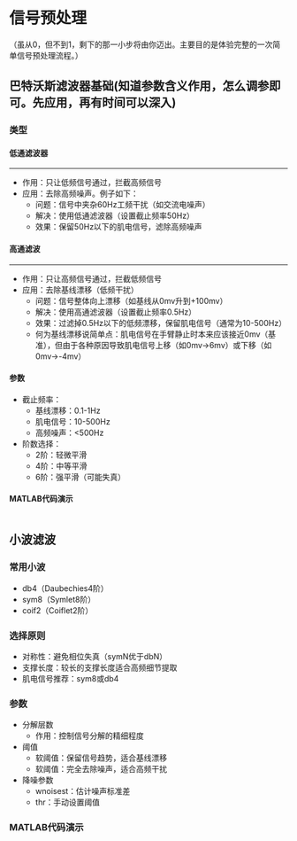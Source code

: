 # 信号预处理
（虽从0，但不到1，剩下的那一小步将由你迈出。主要目的是体验完整的一次简单信号预处理流程。）
## 巴特沃斯滤波器基础(知道参数含义作用，怎么调参即可。先应用，再有时间可以深入)
### 类型
#### 低通滤波器
---
- 作用：只让低频信号通过，拦截高频信号  
- 应用：去除高频噪声。例子如下：
  - 问题：信号中夹杂60Hz工频干扰（如交流电噪声）
  - 解决：使用低通滤波器（设置截止频率50Hz）
  - 效果：保留50Hz以下的肌电信号，滤除高频噪声
#### 高通滤波
---
- 作用：只让高频信号通过，拦截低频信号
- 应用：去除基线漂移（低频干扰）
  - 问题：信号整体向上漂移（如基线从0mv升到+100mv）
  - 解决：使用高通滤波器（设置截止频率0.5Hz）
  - 效果：过滤掉0.5Hz以下的低频漂移，保留肌电信号（通常为10-500Hz）
  - 何为基线漂移说简单点：肌电信号在手臂静止时本来应该接近0mv（基准），但由于各种原因导致肌电信号上移（如0mv->6mv）或下移（如0mv->-4mv）
#### 参数
- 截止频率：
   - 基线漂移：0.1-1Hz
   - 肌电信号：10-500Hz
   - 高频噪声：<500Hz
- 阶数选择：
   - 2阶：轻微平滑
   - 4阶：中等平滑
   - 6阶：强平滑（可能失真）
#### MATLAB代码演示
```C

```
## 小波滤波
### 常用小波
- db4（Daubechies4阶）
- sym8（Symlet8阶）
- coif2（Coiflet2阶）
### 选择原则
- 对称性：避免相位失真（symN优于dbN）
- 支撑长度：较长的支撑长度适合高频细节提取
- 肌电信号推荐：sym8或db4
### 参数
- 分解层数
  - 作用：控制信号分解的精细程度
- 阈值
  - 软阈值：保留信号趋势，适合基线漂移
  - 软阈值：完全去除噪声，适合高频干扰
- 降噪参数
  - wnoisest：估计噪声标准差
  - thr：手动设置阈值
### MATLAB代码演示
